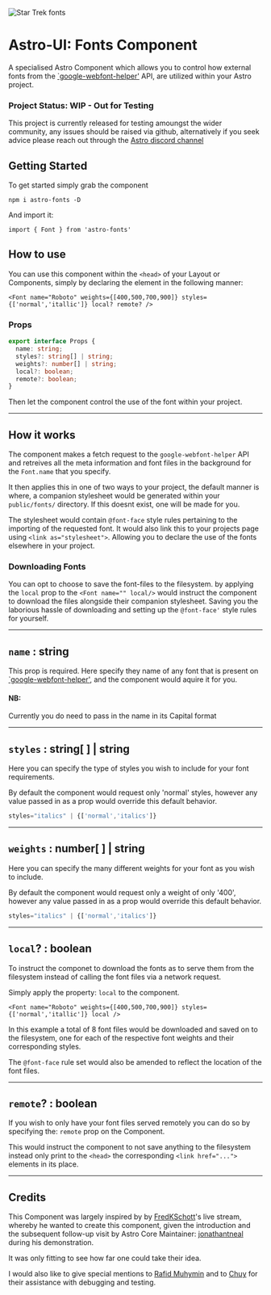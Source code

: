 ![Star Trek fonts](https://see.fontimg.com/api/renderfont4/EK6e/eyJyIjoiZnMiLCJoIjozNSwidyI6MTAwMCwiZnMiOjM1LCJmZ2MiOiIjNUQxOEQ5IiwiYmdjIjoiI0ZGRkZGRiIsInQiOjF9/QXN0cm8tdWkgRm9udHM/startrekfuture.png)

# Astro-UI: Fonts Component

A specialised Astro Component which allows you to control how external fonts from the [`google-webfont-helper'](https://google-webfonts-helper.herokuapp.com/) API, are utilized within your Astro project.

### Project Status: WIP - Out for Testing

This project is currently released for testing amoungst the wider community, any issues should be raised via github, alternatively if you seek advice please reach out through the [Astro discord channel](https://astro.build/chat)

## Getting Started

To get started simply grab the component

```astro
npm i astro-fonts -D
```

And import it:

```astro
import { Font } from 'astro-fonts'
```

## How to use

You can use this component within the `<head>` of your Layout or Components, simply by declaring the element in the following manner:

```astro
<Font name="Roboto" weights={[400,500,700,900]} styles={['normal','itallic']} local? remote? />
```

### Props

```ts
export interface Props {
  name: string;
  styles?: string[] | string;
  weights?: number[] | string;
  local?: boolean;
  remote?: boolean;
}
```

Then let the component control the use of the font within your project.

---

## How it works

The component makes a fetch request to the `google-webfont-helper` API and retreives all the meta information and font files in the background for the `Font.name` that you specify.

It then applies this in one of two ways to your project, the default manner is where, a companion stylesheet would be generated within your `public/fonts/` directory. If this doesnt exist, one will be made for you.

The stylesheet would contain `@font-face` style rules pertaining to the importing of the requested font. It would also link this to your projects page using `<link as="stylesheet">`. Allowing you to declare the use of the fonts elsewhere in your project.

### Downloading Fonts

You can opt to choose to save the font-files to the filesystem. by applying the `local` prop to the `<Font name="" local/>` would instruct the component to download the files alongside their companion stylesheet. Saving you the laborious hassle of downloading and setting up the `@font-face'` style rules for yourself.

---

## `name` : string

This prop is required. Here specify they name of any font that is present on [`google-webfont-helper'](https://google-webfonts-helper.herokuapp.com/), and the component would aquire it for you.

#### NB:

Currently you do need to pass in the name in its Capital format

---

## `styles` : string[ ] | string

Here you can specify the type of styles you wish to include for your font requirements.

By default the component would request only 'normal' styles, however any value passed in as a prop would override this default behavior.

```jsx
styles="italics" | {['normal','italics']}
```

---

## `weights` : number[ ] | string

Here you can specify the many different weights for your font as you wish to include.

By default the component would request only a weight of only '400', however any value passed in as a prop would override this default behavior.

```jsx
styles="italics" | {['normal','italics']}
```

---

## `local`? : boolean

To instruct the componet to download the fonts as to serve them from the filesystem instead of calling the font files via a network request.

Simply apply the property: `local` to the component.

```astro
<Font name="Roboto" weights={[400,500,700,900]} styles={['normal','itallic']} local />
```

In this example a total of 8 font files would be downloaded and saved on to the filesystem, one for each of the respective font weights and their corresponding styles.

The `@font-face` rule set would also be amended to reflect the location of the font files.

---

## `remote`? : boolean

If you wish to only have your font files served remotely you can do so by specifying the: `remote` prop on the Component.

This would instruct the component to not save anything to the filesystem instead only print to the `<head>` the corresponding `<link href="...">` elements in its place.

---

## Credits

This Component was largely inspired by by [FredKSchott](https://github.com/FredKSchott)'s live stream, whereby he wanted to create this component, given the introduction and the subsequent follow-up visit by Astro Core Maintainer: [jonathantneal](https://github.com/jonathantneal) during his demonstration.

It was only fitting to see how far one could take their idea.

I would also like to give special mentions to [Rafid Muhymin](https://github.com/RafidMuhymin) and to [Chuy](https://github.com/jgil-r) for their assistance with debugging and testing.
